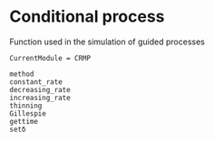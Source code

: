 # Conditional process

Function used in the simulation of guided processes
```@meta
CurrentModule = CRMP
```

```@docs
method
constant_rate
decreasing_rate
increasing_rate
thinning
Gillespie
gettime
setδ
```
